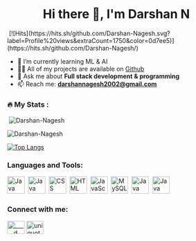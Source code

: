 <h1 align="center">Hi there 👋, I'm Darshan N</h1>
<div id="badges">
<img src="https://komarev.com/ghpvc/?username=Darshan-Nagesh&style=flat-square&color=blue" alt=""/>
[![Hits](https://hits.sh/github.com/Darshan-Nagesh.svg?label=Profile%20views&extraCount=1750&color=0d7ee5)](https://hits.sh/github.com/Darshan-Nagesh/)
</div>

- 🌱 I’m currently learning ML & AI
- 👨‍💻 All of my projects are available on [Github](https://github.com/Darshan-Nagesh)
- 💬 Ask me about **Full stack development & programming**
- 📫 Reach me: **darshannagesh2002@gmail.com**

### :fire: My Stats :
<p>&nbsp;<img align="center" src="https://github-readme-stats.vercel.app/api?username=Darshan-Nagesh&show_icons=true&locale=en" alt="Darshan-Nagesh" /></p>
<!--[![GitHub Streak](https://github-readme-streak-stats.herokuapp.com?user=Darshan-Nagesh&date_format=j%20M%5B%20Y%5D)](https://git.io/streak-stats)-->
<p><img align="center" src="https://github-readme-streak-stats.herokuapp.com/?user=Darshan-Nagesh&" alt="Darshan-Nagesh" /></p>

[![Top Langs](https://github-readme-stats.vercel.app/api/top-langs/?username=Darshan-Nagesh&layout=compact&theme=vision-friendly-dark)](https://github.com/Darshan-Nagesh/github-readme-stats)

<h3 align="left">Languages and Tools:</h3>
<div>
  <img src="https://cdn.jsdelivr.net/npm/simple-icons@3.0.1/icons/java.svg" title="Java" alt="Java" width="40" height="40"/>&nbsp;
  <img src="https://cdn.jsdelivr.net/npm/simple-icons@3.0.1/icons/python.svg" title="Python" alt="Java" width="40" height="40"/>&nbsp;
  <img src="https://cdn.jsdelivr.net/npm/simple-icons@3.0.1/icons/css3.svg"  title="CSS3" alt="CSS" width="40" height="40"/>&nbsp;
  <img src="https://cdn.jsdelivr.net/npm/simple-icons@3.0.1/icons/html5.svg" title="HTML5" alt="HTML" width="40" height="40"/>&nbsp;
  <img src="https://cdn.jsdelivr.net/npm/simple-icons@3.0.1/icons/javascript.svg" title="JavaScript" alt="JavaScript" width="40" height="40"/>&nbsp;
  <img src="https://cdn.jsdelivr.net/npm/simple-icons@3.0.1/icons/mysql.svg" title="MySQL"  alt="MySQL" width="40" height="40"/>&nbsp;
  <img src="https://cdn.jsdelivr.net/npm/simple-icons@3.0.1/icons/c.svg" title="C" alt="Java" width="40" height="40"/>&nbsp;
  <img src="https://cdn.jsdelivr.net/npm/simple-icons@3.0.1/icons/cplusplus.svg" title="C++" alt="Java" width="40" height="40"/>&nbsp;
</div>

<h3 align="left">Connect with me:</h3>
<p align="left">
<a href="https://instagram.com/_____d___n_____" target="blank"><img align="center" src="https://cdn.jsdelivr.net/npm/simple-icons@3.0.1/icons/instagram.svg" alt="_____d___n_____" height="30" width="40" /></a>
<a href="https://www.linkedin.com/in/darshan-n-534867202/" target="blank"><img align="center" src="https://cdn.jsdelivr.net/npm/simple-icons@3.0.1/icons/linkedin.svg" alt="uniquota" height="30" width="40" /></a>
</p>
